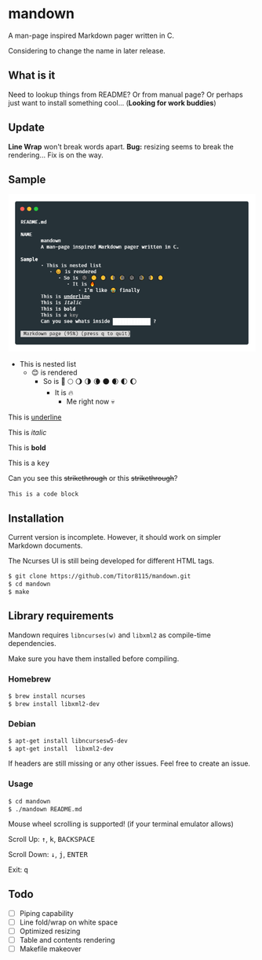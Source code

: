 # mandown

A man-page inspired Markdown pager written in C.

Considering to change the name in later release.

## What is it

Need to lookup things from README? Or from manual page? Or perhaps just want to install something cool... (**Looking for work buddies**)

## Update

**Line Wrap** won't break words apart.
**Bug:** resizing seems to break the rendering... Fix is on the way.

## Sample

![screenshot](./screenshot.png)

- This is nested list
  - 😊 is rendered
    - So is 🌚 🌕 🌖 🌗 🌘 🌑 🌒 🌓 🌔
      - It is 🔥
        - Me right now 💀

This is <ins>underline</ins>

This is <em>italic</em>

This is <strong>bold</strong>

This is a <kbd>key</kbd>

Can you see this <s>strikethrough</s> or this <del>strikethrough</del>?

`This is a code block`

## Installation

Current version is incomplete. However, it should work on simpler Markdown documents.

The Ncurses UI is still being developed for different HTML tags.

```shell
$ git clone https://github.com/Titor8115/mandown.git
$ cd mandown
$ make
```

## Library requirements

Mandown requires `libncurses(w)` and `libxml2` as compile-time dependencies.

Make sure you have them installed before compiling.

### Homebrew
```shell
$ brew install ncurses
$ brew install libxml2-dev
```

### Debian
```shell
$ apt-get install libncursesw5-dev
$ apt-get install  libxml2-dev
```

If headers are still missing or any other issues. Feel free to create an issue.

### Usage

```shell
$ cd mandown
$ ./mandown README.md
```

Mouse wheel scrolling is supported! (if your terminal emulator allows)

Scroll Up: <kbd>↑</kbd>, <kbd>k</kbd>, <kbd>BACKSPACE</kbd>

Scroll Down: <kbd>↓</kbd>, <kbd>j</kbd>, <kbd>ENTER</kbd>

Exit: <kbd>q</kbd>

## Todo

- [ ] Piping capability
- [ ] Line fold/wrap on white space
- [ ] Optimized resizing
- [ ] Table and contents rendering
- [ ] Makefile makeover
